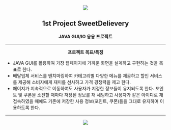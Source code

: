 

<p align="center"><img src="https://user-images.githubusercontent.com/106230507/202116292-1cd29127-4399-40cf-bbc1-0550ea426a38.jpg"></p>
<h2 align="center">1st Project SweetDelievery</h2>


<p align="center"><b>JAVA GUI/IO 응용 프로젝트</b></p>
<hr>
<p align="center"><b>프로젝트 목표/특징</b></p>
<ul>
<li>
JAVA GUI를 활용하여 가장 웹페이지에 가까운 화면을 설계하고 구현하는 것을 목표로 한다. 
</li>
<li>
배달업체 서비스를 벤치마킹하여 카테고리별 다양한 메뉴를 제공하고 할인 서비스를 제공해 소비자에게 재미를 선사하고 가격 경쟁력을 제고 한다. 
</li>
<li>
페이지가 지속적으로 이동하여도 사용자가 지정한 정보들이 유지되도록 한다. 포인트 및 쿠폰을 소진할 때마다 저장된 정보를 재 세팅하고 사용자가 같은 아이디로 재 접속하였을 때에도 기존에 저장한 사용 정보(포인트, 쿠폰)들을 그대로 유지하여 이용하도록 한다.
</li>
</ul>

<hr>
<p align="center"><img src="https://user-images.githubusercontent.com/106230507/202121913-26d40e69-9e3c-41c8-8579-c8584e4f5ad0.png"></p>
